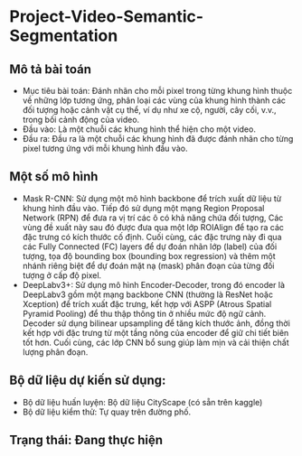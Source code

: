 # Project-Video-Semantic-Segmentation

## Mô tả bài toán

* Mục tiêu bài toán: Đánh nhãn cho mỗi pixel trong từng khung hình thuộc về những lớp tương ứng, phân loại các vùng của khung hình thành các đối tượng hoặc cảnh vật cụ thể, ví dụ như xe cộ, người, cây cối, v.v., trong bối cảnh động của video.
* Đầu vào: Là một chuỗi các khung hình thể hiện cho một video.
* Đầu ra: Đầu ra là một chuỗi các khung hình đã được đánh nhãn cho từng pixel tương ứng với mỗi khung hình đầu vào.

## Một số mô hình

* Mask R-CNN: Sử dụng một mô hình backbone để trích xuất dữ liệu từ khung hình đầu vào. Tiếp đó sử dụng một mạng Region Proposal Network (RPN) để đưa ra vị trí các ô có khả năng chứa đối tượng, Các vùng đề xuất này sau đó được đưa qua một lớp ROIAlign để tạo ra các đặc trưng có kích thước cố định. Cuối cùng, các đặc trưng này đi qua các Fully Connected (FC) layers để dự đoán nhãn lớp (label) của đối tượng, tọa độ bounding box (bounding box regression) và thêm một nhánh riêng biệt để dự đoán mặt nạ (mask) phân đoạn của từng đối tượng ở cấp độ pixel.
* DeepLabv3+: Sử dụng mô hình Encoder-Decoder, trong đó encoder là DeepLabv3 gồm một mạng backbone CNN (thường là ResNet hoặc Xception) để trích xuất đặc trưng, kết hợp với ASPP (Atrous Spatial Pyramid Pooling) để thu thập thông tin ở nhiều mức độ ngữ cảnh. Decoder sử dụng bilinear upsampling để tăng kích thước ảnh, đồng thời kết hợp với đặc trưng từ một tầng nông của encoder để giữ chi tiết biên tốt hơn. Cuối cùng, các lớp CNN bổ sung giúp làm mịn và cải thiện chất lượng phân đoạn.

## Bộ dữ liệu dự kiến sử dụng: 

* Bộ dữ liệu huấn luyện: Bộ dữ liệu CityScape (có sẵn trên kaggle)
* Bộ dữ liệu kiểm thử: Tự quay trên đường phố.


## Trạng thái: Đang thực hiện

